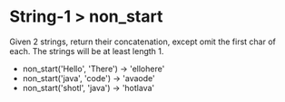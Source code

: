 # String-1 > non_start

Given 2 strings, return their concatenation, except omit the first char of each. The strings will be at least length 1.

- non_start('Hello', 'There') → 'ellohere'
- non_start('java', 'code') → 'avaode'
- non_start('shotl', 'java') → 'hotlava'